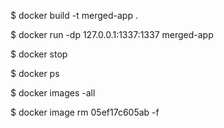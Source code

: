<!-- BUILD THE CONTAINER -->
$ docker build -t merged-app .

<!-- RUN THE APP IN BACKGROUND -->
$ docker run -dp 127.0.0.1:1337:1337 merged-app

<!-- STOP CONTAINER -->
$ docker stop <CONTAINER-ID>

<!-- CHECK ALL RUNNING APPS -->
$ docker ps

<!-- GET ALL DOCKER IMAGES -->
$ docker images -all

<!-- DLETE AN IMAGE -->
$ docker image rm 05ef17c605ab -f
